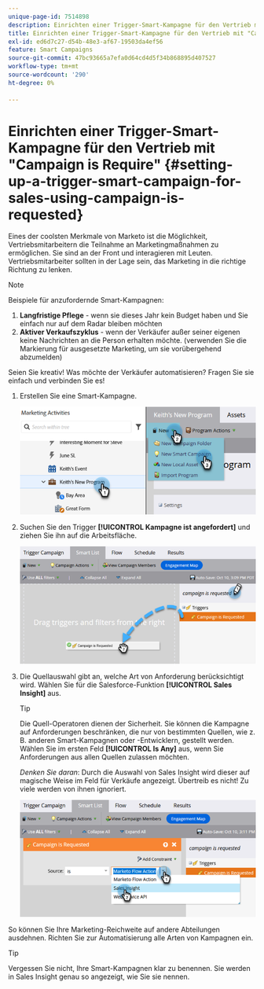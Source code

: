 ```yaml
---
unique-page-id: 7514898
description: Einrichten einer Trigger-Smart-Kampagne für den Vertrieb mit "Campaign is Require"- Marketo Docs - Produktdokumentation
title: Einrichten einer Trigger-Smart-Kampagne für den Vertrieb mit "Campaign is Require"
exl-id: ed6d7c27-d54b-48e3-af67-19503da4ef56
feature: Smart Campaigns
source-git-commit: 47bc93665a7efa0d64cd4d5f34b868895d407527
workflow-type: tm+mt
source-wordcount: '290'
ht-degree: 0%

---
```


# Einrichten einer Trigger-Smart-Kampagne für den Vertrieb mit &quot;Campaign is Require&quot; {#setting-up-a-trigger-smart-campaign-for-sales-using-campaign-is-requested}

Eines der coolsten Merkmale von Marketo ist die Möglichkeit, Vertriebsmitarbeitern die Teilnahme an Marketingmaßnahmen zu ermöglichen. Sie sind an der Front und interagieren mit Leuten. Vertriebsmitarbeiter sollten in der Lage sein, das Marketing in die richtige Richtung zu lenken.

>[!NOTE]
>
>Beispiele für anzufordernde Smart-Kampagnen:
>
>1. **Langfristige Pflege** - wenn sie dieses Jahr kein Budget haben und Sie einfach nur auf dem Radar bleiben möchten
>1. **Aktiver Verkaufszyklus** - wenn der Verkäufer außer seiner eigenen keine Nachrichten an die Person erhalten möchte. (verwenden Sie die Markierung für ausgesetzte Marketing, um sie vorübergehend abzumelden)
>
>Seien Sie kreativ! Was möchte der Verkäufer automatisieren? Fragen Sie sie einfach und verbinden Sie es!

1. Erstellen Sie eine Smart-Kampagne.

   ![](assets/setting-up-a-trigger-smart-campaign-for-sales-1.png)

1. Suchen Sie den Trigger **[!UICONTROL Kampagne ist angefordert]** und ziehen Sie ihn auf die Arbeitsfläche.

   ![](assets/setting-up-a-trigger-smart-campaign-for-sales-2.png)

1. Die Quellauswahl gibt an, welche Art von Anforderung berücksichtigt wird. Wählen Sie für die Salesforce-Funktion **[!UICONTROL Sales Insight]** aus.

   >[!TIP]
   >
   >Die Quell-Operatoren dienen der Sicherheit. Sie können die Kampagne auf Anforderungen beschränken, die nur von bestimmten Quellen, wie z. B. anderen Smart-Kampagnen oder -Entwicklern, gestellt werden. Wählen Sie im ersten Feld **[!UICONTROL Is Any]** aus, wenn Sie Anforderungen aus allen Quellen zulassen möchten.
   >
   >_Denken Sie daran_: Durch die Auswahl von Sales Insight wird dieser auf magische Weise im Feld für Verkäufe angezeigt. Übertreib es nicht! Zu viele werden von ihnen ignoriert.

   ![](assets/setting-up-a-trigger-smart-campaign-for-sales-3.png)

So können Sie Ihre Marketing-Reichweite auf andere Abteilungen ausdehnen. Richten Sie zur Automatisierung alle Arten von Kampagnen ein.

>[!TIP]
>
>Vergessen Sie nicht, Ihre Smart-Kampagnen klar zu benennen. Sie werden in Sales Insight genau so angezeigt, wie Sie sie nennen.
